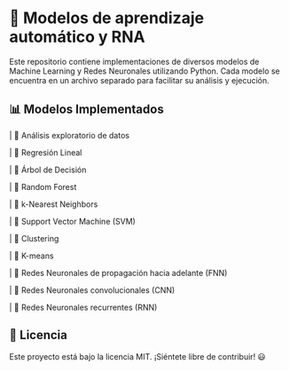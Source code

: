 # 🚀 Modelos de aprendizaje automático y RNA

Este repositorio contiene implementaciones de diversos modelos de Machine Learning y Redes Neuronales utilizando Python. Cada modelo se encuentra en un archivo separado para facilitar su análisis y ejecución.

## 📊 Modelos Implementados

| 🔹 Análisis exploratorio de datos 

| 🔹 Regresión Lineal 

| 🔹 Árbol de Decisión 

| 🔹 Random Forest 

| 🔹 k-Nearest Neighbors

| 🔹 Support Vector Machine (SVM)

| 🔹 Clustering

| 🔹 K-means

| 🔹 Redes Neuronales de propagación hacia adelante (FNN)

| 🔹 Redes Neuronales convolucionales (CNN)

| 🔹 Redes Neuronales recurrentes (RNN)

## 📜 Licencia
Este proyecto está bajo la licencia MIT. ¡Siéntete libre de contribuir! 😃

